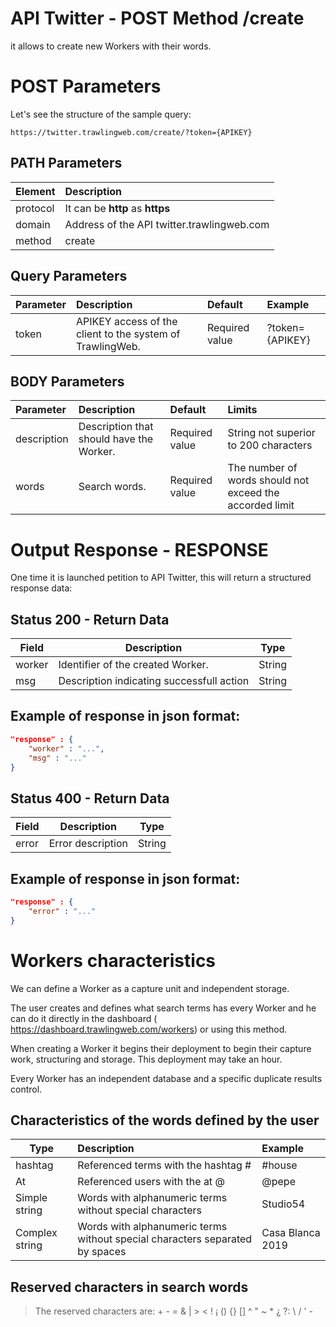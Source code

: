 # API Twitter - POST Method /create

it allows to create new Workers with their words.

# POST Parameters

Let's see the structure of the sample query:

```
https://twitter.trawlingweb.com/create/?token={APIKEY}
```

## PATH Parameters

| Element  | Description                                |
| :------- | :----------------------------------------- |
| protocol | It can be **http** as **https**            |
| domain   | Address of the API twitter.trawlingweb.com |
| method   | create                                     |

## Query Parameters

| Parameter | Description                                               | Default        | Example         |
| :-------- | :-------------------------------------------------------- | :------------- | :-------------- |
| token     | APIKEY access of the client to the system of TrawlingWeb. | Required value | ?token={APIKEY} |

## BODY Parameters

| Parameter   | Description                              | Default        | Limits                                                   |
| :---------- | :--------------------------------------- | :------------- | :------------------------------------------------------- |
| description | Description that should have the Worker. | Required value | String not superior to 200 characters                    |
| words       | Search words.                            | Required value | The number of words should not exceed the accorded limit |

# Output Response - RESPONSE

One time it is launched petition to API Twitter, this will return a structured response data:

## Status 200 - Return Data

| Field  | Description                               |  Type  |
| ------ | ----------------------------------------- | :----: |
| worker | Identifier of the created Worker.         | String |
| msg    | Description indicating successfull action | String |

## Example of response in json format:

```json
"response" : {
    "worker" : "...",
    "msg" : "..."
}
```

## Status 400 - Return Data

| Field | Description       |  Type  |
| ----- | ----------------- | :----: |
| error | Error description | String |

## Example of response in json format:

```json
"response" : {
    "error" : "..."
}
```

# Workers characteristics

We can define a Worker as a capture unit and independent storage.

The user creates and defines what search terms has every Worker and he can do it directly in the dashboard ( https://dashboard.trawlingweb.com/workers) or using this method.

When creating a Worker it begins their deployment to begin their capture work, structuring and storage. This deployment may take an hour.

Every Worker has an independent database and a specific duplicate results control.

## Characteristics of the words defined by the user

| Type           | Description                                                                  | Example          |
| -------------- | :--------------------------------------------------------------------------- | :--------------- |
| hashtag        | Referenced terms with the hashtag #                                          | #house           |
| At             | Referenced users with the at @                                               | @pepe            |
| Simple string  | Words with alphanumeric terms without special characters                     | Studio54         |
| Complex string | Words with alphanumeric terms without special characters separated by spaces | Casa Blanca 2019 |

## Reserved characters in search words

> The reserved characters are: + - = & | > < ! ¡ () {} [] ^ " ~ \* ¿ ?: \ / ' -
